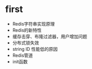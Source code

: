 # first

- Redis字符串实现原理
- Redis的新特性
- 缓存击穿、布隆过滤器，用户增加问题
- 分布式锁失效
- string ID 性能低的原因
- Redis管道
- init函数